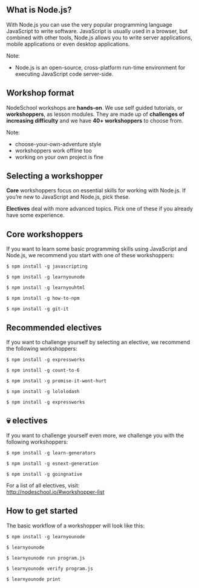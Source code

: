 ## What is Node.js?

With Node.js you can use the very popular programming language JavaScript to write software. JavaScript is usually used in a browser, but combined with other tools, Node.js allows you to write server applications, mobile applications or even desktop applications.<!-- .element: class="fragment"  -->

Note:
- Node.js is an open-source, cross-platform run-time environment for executing JavaScript code server-side.


## Workshop format

<p class="fragment">NodeSchool workshops are <strong>hands-on</strong>. We use self guided tutorials, or <strong>workshoppers</strong>, as lesson modules. They are made up of <strong>challenges of increasing difficulty</strong> and we have <strong>40+ workshoppers</strong> to choose from.</p>

Note:
- choose-your-own-adventure style
- workshoppers work offline too
- working on your own project is fine


## Selecting a workshopper

<p class="fragment"><strong>Core</strong> workshoppers focus on essential skills for working with Node.js. If you&rsquo;re new to JavaScript and Node.js, pick these.</p>
<p class="fragment"><strong>Electives</strong> deal with more advanced topics. Pick one of these if you already have some experience.</p>


## Core workshoppers

If you want to learn some basic programming skills using JavaScript and Node.js, we recommend you start with one of these workshoppers:

<pre><code>$ npm install -g javascripting

$ npm install -g learnyounode

$ npm install -g learnyouhtml

$ npm install -g how-to-npm

$ npm install -g git-it
</code></pre>


## Recommended electives

If you want to challenge yourself by selecting an elective, we recommend the following workshoppers:

<pre><code>$ npm install -g expressworks

$ npm install -g count-to-6

$ npm install -g promise-it-wont-hurt

$ npm install -g lololodash

$ npm install -g expressworks
</code></pre>


## 💀 electives

If you want to challenge yourself even more, we challenge you with the following workshoppers:

<pre><code>$ npm install -g learn-generators

$ npm install -g esnext-generation

$ npm install -g goingnative</code></pre>

For a list of all electives, visit:<br><a href="http://nodeschool.io/#workshopper-list">http://nodeschool.io/#workshopper-list</a>


## How to get started

The basic workflow of a workshopper will look like this:

<pre><code>$ npm install -g learnyounode

$ learnyounode

$ learnyounode run program.js

$ learnyounode verify program.js

$ learnyounode print</code></pre>
